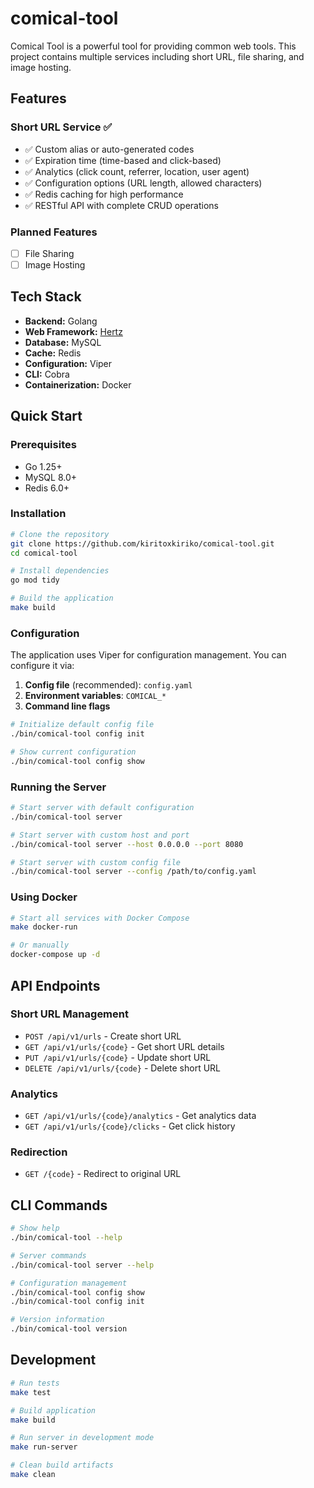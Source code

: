 # comical-tool

Comical Tool is a powerful tool for providing common web tools. This project contains multiple services including short URL, file sharing, and image hosting.

## Features

### Short URL Service ✅
- ✅ Custom alias or auto-generated codes
- ✅ Expiration time (time-based and click-based)
- ✅ Analytics (click count, referrer, location, user agent)
- ✅ Configuration options (URL length, allowed characters)
- ✅ Redis caching for high performance
- ✅ RESTful API with complete CRUD operations

### Planned Features
- [ ] File Sharing
- [ ] Image Hosting

## Tech Stack
* **Backend:** Golang
* **Web Framework:** [Hertz](https://github.com/cloudwego/hertz)
* **Database:** MySQL
* **Cache:** Redis
* **Configuration:** Viper
* **CLI:** Cobra
* **Containerization:** Docker

## Quick Start

### Prerequisites
- Go 1.25+
- MySQL 8.0+
- Redis 6.0+

### Installation

```bash
# Clone the repository
git clone https://github.com/kiritoxkiriko/comical-tool.git
cd comical-tool

# Install dependencies
go mod tidy

# Build the application
make build
```

### Configuration

The application uses Viper for configuration management. You can configure it via:

1. **Config file** (recommended): `config.yaml`
2. **Environment variables**: `COMICAL_*`
3. **Command line flags**

```bash
# Initialize default config file
./bin/comical-tool config init

# Show current configuration
./bin/comical-tool config show
```

### Running the Server

```bash
# Start server with default configuration
./bin/comical-tool server

# Start server with custom host and port
./bin/comical-tool server --host 0.0.0.0 --port 8080

# Start server with custom config file
./bin/comical-tool server --config /path/to/config.yaml
```

### Using Docker

```bash
# Start all services with Docker Compose
make docker-run

# Or manually
docker-compose up -d
```

## API Endpoints

### Short URL Management
- `POST /api/v1/urls` - Create short URL
- `GET /api/v1/urls/{code}` - Get short URL details
- `PUT /api/v1/urls/{code}` - Update short URL
- `DELETE /api/v1/urls/{code}` - Delete short URL

### Analytics
- `GET /api/v1/urls/{code}/analytics` - Get analytics data
- `GET /api/v1/urls/{code}/clicks` - Get click history

### Redirection
- `GET /{code}` - Redirect to original URL

## CLI Commands

```bash
# Show help
./bin/comical-tool --help

# Server commands
./bin/comical-tool server --help

# Configuration management
./bin/comical-tool config show
./bin/comical-tool config init

# Version information
./bin/comical-tool version
```

## Development

```bash
# Run tests
make test

# Build application
make build

# Run server in development mode
make run-server

# Clean build artifacts
make clean
```

